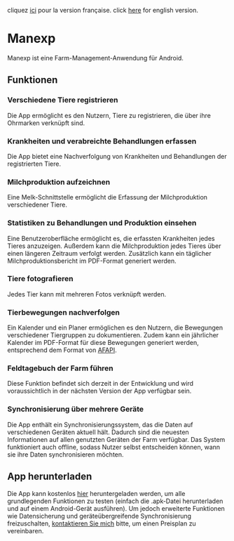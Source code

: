 cliquez [ici](https://github.com/edouardbruelhart/Manexp/blob/main/README.md) pour la version française.
click [here](https://github.com/edouardbruelhart/Manexp/blob/main/README_EN.md) for english version.


# Manexp

Manexp ist eine Farm-Management-Anwendung für Android.

## Funktionen

### Verschiedene Tiere registrieren
Die App ermöglicht es den Nutzern, Tiere zu registrieren, die über ihre Ohrmarken verknüpft sind.

### Krankheiten und verabreichte Behandlungen erfassen
Die App bietet eine Nachverfolgung von Krankheiten und Behandlungen der registrierten Tiere.

### Milchproduktion aufzeichnen
Eine Melk-Schnittstelle ermöglicht die Erfassung der Milchproduktion verschiedener Tiere.

### Statistiken zu Behandlungen und Produktion einsehen
Eine Benutzeroberfläche ermöglicht es, die erfassten Krankheiten jedes Tieres anzuzeigen. Außerdem kann die Milchproduktion jedes Tieres über einen längeren Zeitraum verfolgt werden. Zusätzlich kann ein täglicher Milchproduktionsbericht im PDF-Format generiert werden.

### Tiere fotografieren
Jedes Tier kann mit mehreren Fotos verknüpft werden.

### Tierbewegungen nachverfolgen
Ein Kalender und ein Planer ermöglichen es den Nutzern, die Bewegungen verschiedener Tiergruppen zu dokumentieren. Zudem kann ein jährlicher Kalender im PDF-Format für diese Bewegungen generiert werden, entsprechend dem Format von [AFAPI](https://www.afapi-fipo.ch/production-animale/sst).

### Feldtagebuch der Farm führen
Diese Funktion befindet sich derzeit in der Entwicklung und wird voraussichtlich in der nächsten Version der App verfügbar sein.

### Synchronisierung über mehrere Geräte
Die App enthält ein Synchronisierungssystem, das die Daten auf verschiedenen Geräten aktuell hält. Dadurch sind die neuesten Informationen auf allen genutzten Geräten der Farm verfügbar. Das System funktioniert auch offline, sodass Nutzer selbst entscheiden können, wann sie ihre Daten synchronisieren möchten.

## App herunterladen
Die App kann kostenlos [hier](https://github.com/edouardbruelhart/Manexp/releases/latest) heruntergeladen werden, um alle grundlegenden Funktionen zu testen (einfach die .apk-Datei herunterladen und auf einem Android-Gerät ausführen). Um jedoch erweiterte Funktionen wie Datensicherung und geräteübergreifende Synchronisierung freizuschalten, [kontaktieren Sie mich](mailto:edouard.brulhart@gmail.com) bitte, um einen Preisplan zu vereinbaren.